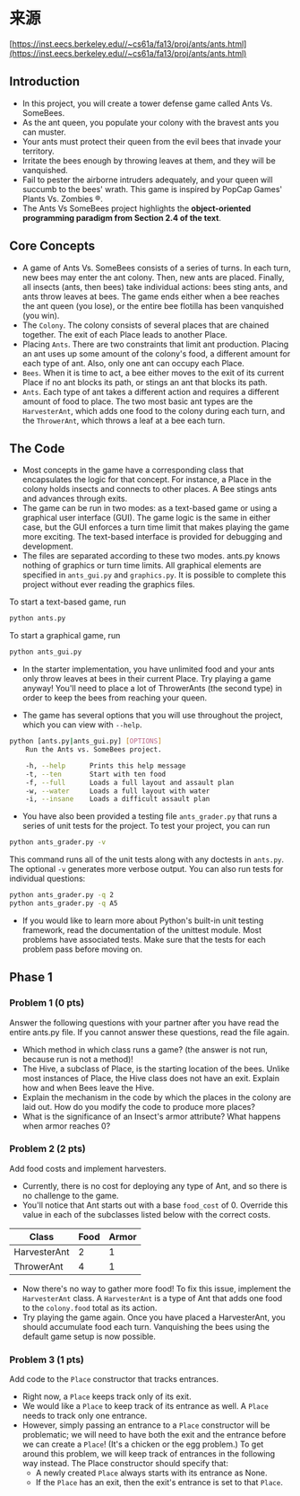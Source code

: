 # 来源
[https://inst.eecs.berkeley.edu//~cs61a/fa13/proj/ants/ants.html](https://inst.eecs.berkeley.edu//~cs61a/fa13/proj/ants/ants.html)

## Introduction
- In this project, you will create a tower defense game called Ants Vs. SomeBees. 
- As the ant queen, you populate your colony with the bravest ants you can muster. 
- Your ants must protect their queen from the evil bees that invade your territory. 
- Irritate the bees enough by throwing leaves at them, and they will be vanquished. 
- Fail to pester the airborne intruders adequately, and your queen will succumb to the bees' wrath. This game is inspired by PopCap Games' Plants Vs. Zombies ®.
- The Ants Vs SomeBees project highlights the **object-oriented programming paradigm from Section 2.4 of the text**. 

## Core Concepts
- A game of Ants Vs. SomeBees consists of a series of turns. In each turn, new bees may enter the ant colony. Then, new ants are placed. Finally, all insects (ants, then bees) take individual actions: bees sting ants, and ants throw leaves at bees. The game ends either when a bee reaches the ant queen (you lose), or the entire bee flotilla has been vanquished (you win).
- The `Colony`. The colony consists of several places that are chained together. The exit of each Place leads to another Place.
- Placing `Ants`. There are two constraints that limit ant production. Placing an ant uses up some amount of the colony's food, a different amount for each type of ant. Also, only one ant can occupy each Place.
- `Bees`. When it is time to act, a bee either moves to the exit of its current Place if no ant blocks its path, or stings an ant that blocks its path.
- `Ants`. Each type of ant takes a different action and requires a different amount of food to place. The two most basic ant types are the `HarvesterAnt`, which adds one food to the colony during each turn, and the `ThrowerAnt`, which throws a leaf at a bee each turn.

## The Code
- Most concepts in the game have a corresponding class that encapsulates the logic for that concept. For instance, a Place in the colony holds insects and connects to other places. A Bee stings ants and advances through exits.
- The game can be run in two modes: as a text-based game or using a graphical user interface (GUI). The game logic is the same in either case, but the GUI enforces a turn time limit that makes playing the game more exciting. The text-based interface is provided for debugging and development.
- The files are separated according to these two modes. ants.py knows nothing of graphics or turn time limits. All graphical elements are specified in `ants_gui.py` and `graphics.py`. It is possible to complete this project without ever reading the graphics files.

To start a text-based game, run
```bash
python ants.py
```

To start a graphical game, run
```bash
python ants_gui.py
```

- In the starter implementation, you have unlimited food and your ants only throw leaves at bees in their current Place. Try playing a game anyway! You'll need to place a lot of ThrowerAnts (the second type) in order to keep the bees from reaching your queen.

- The game has several options that you will use throughout the project, which you can view with `--help`.
```bash
python [ants.py|ants_gui.py] [OPTIONS]
    Run the Ants vs. SomeBees project.

    -h, --help      Prints this help message
    -t, --ten       Start with ten food
    -f, --full      Loads a full layout and assault plan
    -w, --water     Loads a full layout with water
    -i, --insane    Loads a difficult assault plan
```
- You have also been provided a testing file `ants_grader.py` that runs a series of unit tests for the project. To test your project, you can run
```bash
python ants_grader.py -v
```

This command runs all of the unit tests along with any doctests in `ants.py`. The optional `-v` generates more verbose output. You can also run tests for individual questions:
```bash
python ants_grader.py -q 2
python ants_grader.py -q A5
```
- If you would like to learn more about Python's built-in unit testing framework, read the documentation of the unittest module. Most problems have associated tests. Make sure that the tests for each problem pass before moving on.

## Phase 1
### Problem 1 (0 pts)
Answer the following questions with your partner after you have read the entire ants.py file. If you cannot answer these questions, read the file again.
- Which method in which class runs a game? (the answer is not run, because run is not a method)!
- The Hive, a subclass of Place, is the starting location of the bees. Unlike most instances of Place, the Hive class does not have an exit. Explain how and when Bees leave the Hive.
- Explain the mechanism in the code by which the places in the colony are laid out. How do you modify the code to produce more places?
- What is the significance of an Insect's armor attribute? What happens when armor reaches 0?

### Problem 2 (2 pts)
Add food costs and implement harvesters. 
- Currently, there is no cost for deploying any type of Ant, and so there is no challenge to the game. 
- You'll notice that Ant starts out with a base `food_cost` of 0. Override this value in each of the subclasses listed below with the correct costs.

| Class        | Food | Armor |
|--------------|------|-------|
| HarvesterAnt |   2  |   1   |
|  ThrowerAnt  |   4  |   1   |

- Now there's no way to gather more food! To fix this issue, implement the `HarvesterAnt` class. A `HarvesterAnt` is a type of Ant that adds one food to the `colony.food` total as its action.
- Try playing the game again. Once you have placed a HarvesterAnt, you should accumulate food each turn. Vanquishing the bees using the default game setup is now possible.

### Problem 3 (1 pts)
Add code to the `Place` constructor that tracks entrances. 
- Right now, a `Place` keeps track only of its exit. 
- We would like a `Place` to keep track of its entrance as well. A `Place` needs to track only one entrance.
- However, simply passing an entrance to a `Place` constructor will be problematic; we will need to have both the exit and the entrance before we can create a `Place`! (It's a chicken or the egg problem.) To get around this problem, we will keep track of entrances in the following way instead. The Place constructor should specify that:
    - A newly created `Place` always starts with its entrance as None.
    - If the `Place` has an exit, then the exit's entrance is set to that `Place`.
